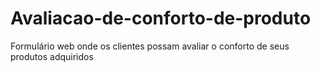 # Avaliacao-de-conforto-de-produto
Formulário web onde os clientes possam avaliar o conforto de seus produtos adquiridos
